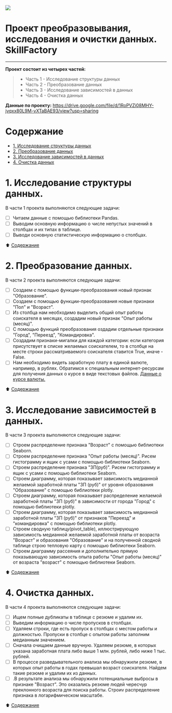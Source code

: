 ![ ](https://rabota-i.org/wp-content/uploads/2016/03/hh_logo.jpg)

# Проект преобразовывания, исследования и очистки данных. SkillFactory
__________________________________________________________________________________________________________________

**Проект состоит из четырех частей:**

> - Часть 1 - Исследование структуры данных
> - Часть 2 - Преобразование данных
> - Часть 3 - Исследование зависимостей в данных
> - Часть 4 - Очистка данных


**Данные по проекту:**
https://drive.google.com/file/d/1RoPVZi08MHY-jvqxx80L9M-vXTaBAE93/view?usp=sharing

# Содержание <a name="вверх"></a>

- [1. Исследование структуры данных](#структура)
- [2. Преобразование данных](#преобразование)
- [3. Исследование зависимостей в данных](#зависимость)
- [4. Очистка данных](#очистка)

# 1. Исследование структуры данных. <a name="структура"></a>

В части 1 проекта выполняются следующие задачи:
- [ ] Читаем данные с помощью библиотеки Pandas.
- [ ] Выводим основную информацию о числе непустых значений в столбцах и их типах в таблице.
- [ ] Выводи основную статистическую информацию о столбцах.

:arrow_up: [Содержание](#вверх)

# 2. Преобразование данных. <a name="преобразование"></a>

В части 2 проекта выполняются следующие задачи:
- [ ] Создаем с помощью функции-преобразования новый признак "Образование".
- [ ] Создаем с помощью функции-преобразования новые признаки "Пол" и "Возраст".
- [ ] Из столбца нам необходимо выделить общий опыт работы соискателя в месяцах, создадим новый признак "Опыт работы (месяц)".
- [ ] С помощью функций преобразования оздадим отдельные признаки "Город", "Переезд", "Командировка".
- [ ] Создадим признаки-мигалки для каждой категории: если категория присутствует в списке желаемых соискателем, то в столбце на месте строки рассматриваемого соискателя ставится True, иначе - False.
- [ ] Нам необходимо видеть заработную плату в единой валюте, например, в рублях. Обратимся к специальным интернет-ресурсам для получения данных о курсе в виде текстовых файлов. [Данные о курсе валюты.](https://github.com/FierceDra-X/DS_SkillFactory/blob/main/DS_Project_1/ExchangeRates.csv)

:arrow_up: [Содержание](#вверх)

# 3. Исследование зависимостей в данных. <a name="зависимость"></a>

В части 3 проекта выполняются следующие задачи:
- [ ] Строем распределение признака "Возраст" с помощью библиотеки Seaborn.
- [ ] Строем распределение признака "Опыт работы (месяц)". Рисем гистограмму и ящик с усами с помощью библиотеки Seaborn.
- [ ] Строем распределение признака "ЗП(руб)". Рисем гистограмму и ящик с усами с помощью библиотеки Seaborn.
- [ ] Строем диаграмму, которая показывает зависимость медианной желаемой заработной платы "ЗП (руб)" от уровня образования "Образование" с помощью библиотеки plotly.
- [ ] Строем диаграмму, которая показывает распределение желаемой заработной платы "ЗП (руб)" в зависимости от города "Город" с помощью библиотеки plotly.
- [ ] Строем диаграмму, которая показывает зависимость медианной заработной платы "ЗП (руб)" от признаков "Переезд" и "командировка" с помощью библиотеки plotly.
- [ ] Строем сводную таблицу(pivot_table), иллюстрирующую зависимость медианной желаемой заработной платы от возраста "Возраст" и образования "Образование" и на полученной сводной таблице строю тепловую карту с помощью библиотеки Seaborn.
- [ ] Строем диаграмму рассеяния и дополнительно прямую показывающую зависимость опыта работы "Опыт работы (месяц)" от возраста "возраст" с помощью библиотеки Seaborn.

:arrow_up: [Содержание](#вверх)

# 4. Очистка данных. <a name="очистка"></a>

В части 4 проекта выполняются следующие задачи:
- [ ] Ищем полные дубликаты в таблице с резюме и удалим их.
- [ ] Выведим информацию о числе пропусков в столбцах.
- [ ] Удаляем строки, где есть пропуск в столбцах с местом работы и должностью. Пропуски в столбце с опытом работы заполним медианным значением.
- [ ] Сначала очищаем данные вручную. Удаляем резюме, в которых указана заработная плата либо выше 1 млн. рублей, либо ниже 1 тыс. рублей.
- [ ] В процессе разведывательного анализа мы обнаружили резюме, в которых опыт работы в годах превышал возраст соискателя. Найдем такие резюме и удалим их из данных.
- [ ] .В результате анализа мы обнаружили потенциальные выбросы в признаке "Возраст". Это оказались резюме людей чересчур преклонного возраста для поиска работы. Cтроиv распределение признака в логарифмическом масштабе.

:arrow_up: [Содержание](#вверх)





